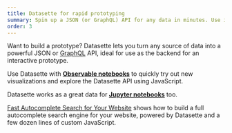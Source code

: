 ```yaml
---
title: Datasette for rapid prototyping
summary: Spin up a JSON (or GraphQL) API for any data in minutes. Use it to prototype and prove your ideas without building a custom backend.
order: 3
---
```

Want to build a prototype? Datasette lets you turn any source of data into a powerful JSON or [GraphQL](https://github.com/simonw/datasette-graphql) API, ideal for use as the backend for an interactive prototype.

Use Datasette with **[Observable notebooks](https://observablehq.com/)** to quickly try out new visualizations and explore the Datasette API using JavaScript.

Datasette works as a great data for **[Jupyter notebooks](https://jupyter.org/)** too.

[Fast Autocomplete Search for Your Website](https://simonwillison.net/2018/Dec/19/fast-autocomplete-search/) shows how to build a full autocomplete search engine for your website, powered by Datasette and a few dozen lines of custom JavaScript.
